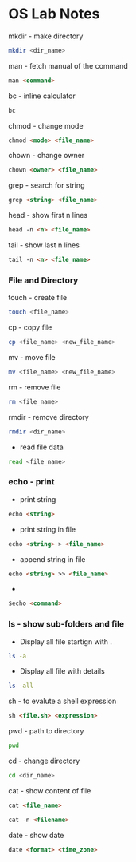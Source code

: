 # OS Lab Notes

mkdir - make directory 
```sh
mkdir <dir_name>
```
man - fetch manual of the command
```md
man <command>
```
bc - inline calculator
```md
bc
```
chmod - change mode
```md
chmod <mode> <file_name>
```
chown - change owner
```md
chown <owner> <file_name>
```
grep - search for string
```md
grep <string> <file_name>
```
head - show first n lines
```md
head -n <n> <file_name>
```
tail - show last n lines
```md
tail -n <n> <file_name>
```



### File and Directory
touch - create file
```sh
touch <file_name>
```
cp - copy file
```sh
cp <file_name> <new_file_name>
```
mv - move file
```sh
mv <file_name> <new_file_name>
```
rm - remove file
```sh
rm <file_name>
```
rmdir - remove directory
```sh
rmdir <dir_name>
```
- read file data
```sh
read <file_name>
```

### echo - print
- print string
```md
echo <string>
```
- print string in file
```md
echo <string> > <file_name>
```
- append string in file
```md
echo <string> >> <file_name>
```
- 
```md
$echo <command>
```

### ls - show sub-folders and file 
- Display all file startign with .
```sh
ls -a 
```
- Display all file with details
```sh
ls -all
```
sh - to evalute a shell expression
```md
sh <file.sh> <expression>
```
pwd - path to directory
```sh
pwd
```
cd - change directory
```sh
cd <dir_name>
```
cat - show content of file
```md
cat <file_name>
```
```md
cat -n <filename>
```

date - show date
```md
date <format> <time_zone>
```

